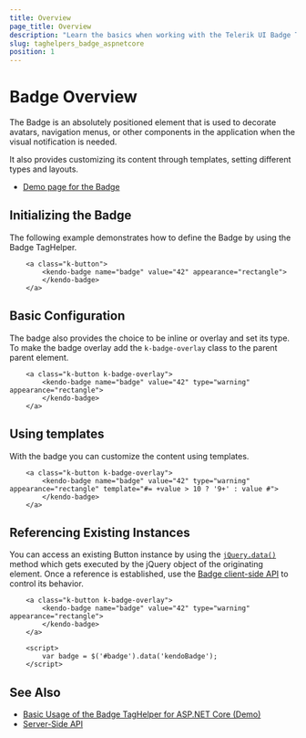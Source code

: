 ```yaml
---
title: Overview
page_title: Overview
description: "Learn the basics when working with the Telerik UI Badge TagHelper for ASP.NET Core."
slug: taghelpers_badge_aspnetcore
position: 1
---
```


# Badge Overview

The Badge is an absolutely positioned element that is used to decorate avatars, navigation menus, or other components in the application when the visual notification is needed.

It also provides customizing its content through templates, setting different types and layouts.

* [Demo page for the Badge](https://demos.telerik.com/aspnet-core/badge/tag_helper)

## Initializing the Badge

The following example demonstrates how to define the Badge by using the Badge TagHelper.

```
    <a class="k-button">
        <kendo-badge name="badge" value="42" appearance="rectangle">
        </kendo-badge>
    </a>

```

## Basic Configuration

The badge also provides the choice to be inline or overlay and set its type. To make the badge overlay add the `k-badge-overlay` class to the parent parent element.

```
    <a class="k-button k-badge-overlay">
        <kendo-badge name="badge" value="42" type="warning" appearance="rectangle">
        </kendo-badge>
    </a>
```

## Using templates

With the badge you can customize the content using templates.

```
    <a class="k-button k-badge-overlay">
        <kendo-badge name="badge" value="42" type="warning" appearance="rectangle" template="#= +value > 10 ? '9+' : value #">
        </kendo-badge>
    </a>
```


## Referencing Existing Instances

You can access an existing Button instance by using the [`jQuery.data()`](https://api.jquery.com/jQuery.data/) method which gets executed by the jQuery object of the originating element. Once a reference is established, use the [Badge client-side API](https://docs.telerik.com/kendo-ui/api/javascript/ui/badge#methods) to control its behavior.

```
    <a class="k-button k-badge-overlay">
        <kendo-badge name="badge" value="42" type="warning" appearance="rectangle">
        </kendo-badge>
    </a>

    <script>
        var badge = $('#badge').data('kendoBadge');
    </script>
```

## See Also

* [Basic Usage of the Badge TagHelper for ASP.NET Core (Demo)](https://demos.telerik.com/aspnet-core/badge/tag_helper)
* [Server-Side API](/api/badge)
